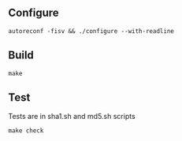 ## Configure

```
autoreconf -fisv && ./configure --with-readline
```

## Build 

```
make
```

## Test

Tests are in sha1.sh and md5.sh scripts

```
make check
```
